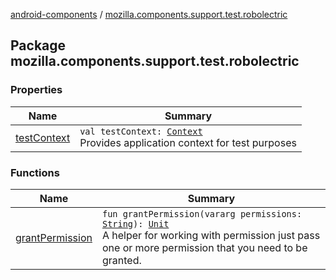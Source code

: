[android-components](../index.md) / [mozilla.components.support.test.robolectric](./index.md)

## Package mozilla.components.support.test.robolectric

### Properties

| Name | Summary |
|---|---|
| [testContext](test-context.md) | `val testContext: `[`Context`](https://developer.android.com/reference/android/content/Context.html)<br>Provides application context for test purposes |

### Functions

| Name | Summary |
|---|---|
| [grantPermission](grant-permission.md) | `fun grantPermission(vararg permissions: `[`String`](https://kotlinlang.org/api/latest/jvm/stdlib/kotlin/-string/index.html)`): `[`Unit`](https://kotlinlang.org/api/latest/jvm/stdlib/kotlin/-unit/index.html)<br>A helper for working with permission just pass one or more permission that you need to be granted. |
